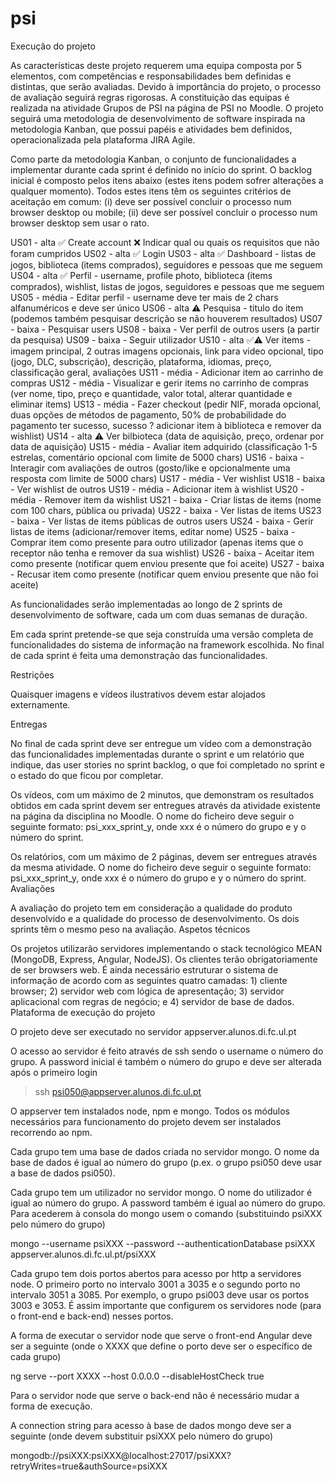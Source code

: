 # psi

Execução do projeto

As características deste projeto requerem uma equipa composta por 5 elementos, com competências e responsabilidades bem definidas e distintas, que serão avaliadas. Devido à importância do projeto, o processo de avaliação seguirá regras rigorosas. A constituição das equipas é realizada na atividade Grupos de PSI na página de PSI no Moodle. O projeto seguirá uma metodologia de desenvolvimento de software inspirada na metodologia Kanban, que possui papéis e atividades bem definidos, operacionalizada pela plataforma JIRA Agile.

Como parte da metodologia Kanban, o conjunto de funcionalidades a implementar durante cada sprint é definido no início do sprint. O backlog inicial é composto pelos itens abaixo (estes itens podem sofrer alterações a qualquer momento). Todos estes itens têm os seguintes critérios de aceitação em comum: (i) deve ser possível concluir o processo num browser desktop ou mobile; (ii) deve ser possível concluir o processo num browser desktop sem usar o rato.

US01 - alta		✅ Create account
	❌ Indicar qual ou quais os requisitos que não foram cumpridos
US02 - alta		✅ Login
US03 - alta		✅ Dashboard - listas de jogos, biblioteca (items comprados), seguidores e pessoas que me seguem
US04 - alta		✅ Perfil - username, profile photo, biblioteca (items comprados), wishlist, listas de jogos, seguidores e pessoas que me seguem
US05 - média	- Editar perfil - username deve ter mais de 2 chars alfanuméricos e deve ser único
US06 - alta		⚠️ Pesquisa - titulo do item (podemos também pesquisar descrição se não houverem resultados)
US07 - baixa	- Pesquisar users
US08 - baixa	- Ver perfil de outros users (a partir da pesquisa)
US09 - baixa	- Seguir utilizador
US10 - alta		✅⚠️ Ver items - imagem principal, 2 outras imagens opcionais, link para video opcional, tipo (jogo, DLC, subscrição), descrição, plataforma, idiomas, preço, classificação geral, avaliações
US11 - média	- Adicionar item ao carrinho de compras
US12 - média	- Visualizar e gerir items no carrinho de compras (ver nome, tipo, preço e quantidade, valor total, alterar quantidade e eliminar items)
US13 - média	- Fazer checkout (pedir NIF, morada opcional, duas opções de métodos de pagamento, 50% de probabilidade do pagamento ter sucesso, sucesso ? adicionar item à biblioteca e remover da wishlist)
US14 - alta		⚠️ Ver bilbioteca (data de aquisição, preço, ordenar por data de aquisição)
US15 - média	- Avaliar item adquirido (classificação 1-5 estrelas, comentário opcional com limite de 5000 chars)
US16 - baixa	- Interagir com avaliações de outros (gosto/like e opcionalmente uma resposta com limite de 5000 chars)
US17 - média	- Ver wishlist
US18 - baixa	- Ver wishlist de outros
US19 - média	- Adicionar item à wishlist
US20 - média	- Remover item da wishlist
US21 - baixa	- Criar listas de items (nome com 100 chars, pública ou privada)
US22 - baixa	- Ver listas de items
US23 - baixa	- Ver listas de items públicas de outros users
US24 - baixa	- Gerir listas de items (adicionar/remover items, editar nome)
US25 - baixa	- Comprar item como presente para outro utilizador (apenas items que o receptor não tenha e remover da sua wishlist)
US26 - baixa	- Aceitar item como presente (notificar quem enviou presente que foi aceite)
US27 - baixa	- Recusar item como presente (notificar quem enviou presente que não foi aceite)



As funcionalidades serão implementadas ao longo de 2 sprints de desenvolvimento de software, cada um com duas semanas de duração.

Em cada sprint pretende-se que seja construída uma versão completa de funcionalidades do sistema de informação na framework escolhida. No final de cada sprint é feita uma demonstração das funcionalidades.

Restrições

Quaisquer imagens e vídeos ilustrativos devem estar alojados externamente.

Entregas

No final de cada sprint deve ser entregue um vídeo com a demonstração das funcionalidades implementadas durante o sprint e um relatório que indique, das user stories no sprint backlog, o que foi completado no sprint e o estado do que ficou por completar.

Os vídeos, com um máximo de 2 minutos, que demonstram os resultados obtidos em cada sprint devem ser entregues através da atividade existente na página da disciplina no Moodle. O nome do ficheiro deve seguir o seguinte formato: psi_xxx_sprint_y, onde xxx é o número do grupo e y o número do sprint.

Os relatórios, com um máximo de 2 páginas, devem ser entregues através da mesma atividade. O nome do ficheiro deve seguir o seguinte formato: psi_xxx_sprint_y, onde xxx é o número do grupo e y o número do sprint.
Avaliações

A avaliação do projeto tem em consideração a qualidade do produto desenvolvido e a qualidade do processo de desenvolvimento. Os dois sprints têm o mesmo peso na avaliação.
Aspetos técnicos

Os projetos utilizarão servidores implementando o stack tecnológico MEAN (MongoDB, Express, Angular, NodeJS). Os clientes terão obrigatoriamente de ser browsers web. É ainda necessário estruturar o sistema de informação de acordo com as seguintes quatro camadas: 1) cliente browser; 2) servidor web com lógica de apresentação; 3) servidor aplicacional com regras de negócio; e 4) servidor de base de dados.
Plataforma de execução do projeto

O projeto deve ser executado no servidor appserver.alunos.di.fc.ul.pt

O acesso ao servidor é feito através de ssh sendo o username o número do grupo. A password inicial é também o número do grupo e deve ser alterada após o primeiro login

> ssh psi050@appserver.alunos.di.fc.ul.pt

O appserver tem instalados node, npm e mongo. Todos os módulos necessários para funcionamento do projeto devem ser instalados recorrendo ao npm.

Cada grupo tem uma base de dados criada no servidor mongo. O nome da base de dados é igual ao número do grupo (p.ex. o grupo psi050 deve usar a base de dados psi050).

Cada grupo tem um utilizador no servidor mongo. O nome do utilizador é igual ao número do grupo. A password também é igual ao número do grupo. Para acederem à consola do mongo usem o comando (substituindo psiXXX pelo número do grupo)

mongo --username psiXXX --password --authenticationDatabase psiXXX appserver.alunos.di.fc.ul.pt/psiXXX

Cada grupo tem dois portos abertos para acesso por http a servidores node. O primeiro porto no intervalo 3001 a 3035 e o segundo porto no intervalo 3051 a 3085. Por exemplo, o grupo psi003 deve usar os portos 3003 e 3053. É assim importante que configurem os servidores node (para o front-end e back-end) nesses portos.

A forma de executar o servidor node que serve o front-end Angular deve ser a seguinte (onde o XXXX que define o porto deve ser o específico de cada grupo)

ng serve --port XXXX --host 0.0.0.0 --disableHostCheck true

Para o servidor node que serve o back-end não é necessário mudar a forma de execução.

A connection string para acesso à base de dados mongo deve ser a seguinte (onde devem substituir psiXXX pelo número do grupo)

mongodb://psiXXX:psiXXX@localhost:27017/psiXXX?retryWrites=true&authSource=psiXXX
